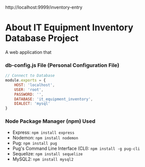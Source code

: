 http://localhost:9999/inventory-entry

# About IT Equipment Inventory Database Project 
A web application that  

### db-config.js File (Personal Configuration File)
``` JavaScript
// Connect to Database 
module.exports = {
    HOST: 'localhost',
    USER: 'root',
    PASSWORD: '',
    DATABASE: 'it_equipment_inventory',
    DIALECT: 'mysql'
}
```

### Node Package Manager (npm) Used
* Express: `npm install express`
* Nodemon: `npm install nodemon`
* Pug: `npm install pug`
* Pug's Command Line Interface (CLI): `npm install -g pug-cli`
* Sequelize: `npm install sequelize`
* MySQL2: `npm install mysql2`